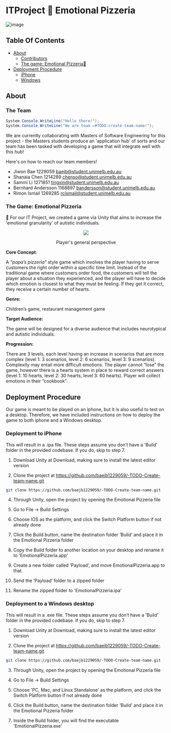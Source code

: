 # ITProject 🍕 Emotional Pizzeria
![image](https://github.com/user-attachments/assets/d22ce700-e910-40eb-b831-e7cfff9c15eb)

## Table Of Contents

- [About](#about)
  * [Contributors](#the-team)
  * [The game: Emotional Pizzeria🍕](#the-game:-emotional-pizzeria)
- [Deployment Procedure](#deployment-procedure)
  * [iPhone](#deployment-to-iphone)
  * [Windows](#deployment-to-a-windows-desktop)

## About
### The Team 
```C#
System.Console.WriteLine("Hello there!");
System.Console.WriteLine("We are team ✍️#TODO:create-team-name!");
```
We are currently collaborating with Masters of Software Engineering for this project - the Masters students produce an ‘application hub’ of sorts and our team has been tasked with developing a game that will integrate well with this hub!

Here's on how to reach our team members!

- Jiwon Bae 1229059 baejb@student.unimelb.edu.au
- Shanaia Chen 1214289 chenso@student.unimelb.edu.au
- Sammi Li 1271851 tingxin@student.unimelb.edu.au
- Bernhard Andersson 1168897 bandersson@student.unimelb.edu.au
- Rimon Ismail 1269285 rcismail@student.unimelb.edu.au

### The Game: Emotional Pizzeria
🍕
For our IT Project, we created a game via Unity that aims to increase the 'emotional granularity' of autistic individuals. 

<p align="center">
<img src="https://github.com/user-attachments/assets/373964f5-6bcd-4cdf-81dd-7586869105d0"/>
</p>
<p align="center">
Player's general perspective
</p>

**Core Concept**: 

A *“papa’s pizzeria”* style game which involves the player having to serve customers the right order within a specific time limit. Instead of the traditional game where customers order food, the customers will tell the player about a situation they experienced, and the player will have to decide which emotion is closest to what they must be feeling. If they get it correct, they receive a certain number of hearts.

**Genre:** 

Children’s game, restaurant management game 

**Target Audience:** 

The game will be designed for a diverse audience that includes neurotypical and autistic individuals.

**Progression:** 

There are 3 levels, each level having an increase in scenarios that are more complex (level 1: 3 scenarios, level 2: 6 scenarios, level 3: 9 scenarios). Complexity may entail more difficult emotions. The player cannot “lose” the game, however there is a hearts system in place to reward correct answers (level 1: 10 hearts, level 2: 30 hearts, level 3: 60 hearts). Player will collect emotions in their “cookbook”.

## Deployment Procedure

Our game is meant to be played on an iphone, but it is also useful to test on a desktop. Therefore, we have included instructions on how to deploy the game to both iphone and a Windows desktop.

### Deployment to iPhone

This will result in a .ipa file. These steps assume you don’t have a 'Build' folder in the provided codebase. If you do, skip to step 7.

1. Download Unity at Download, making sure to install the latest editor version

2. Clone the project at https://github.com/baejb1229059/-TODO-Create-team-name.git
```bash
git clone https://github.com/baejb1229059/-TODO-Create-team-name.git
```

4. Through Unity, open the project by opening the Emotional Pizzeria file

5. Go to File → Build Settings

6. Choose IOS as the platform, and click the Switch Platform button if not already done

7. Click the Build button, name the destination folder ‘Build’ and place it in the Emotional Pizzeria folder

8. Copy the Build folder to another location on your desktop and rename it to 'EmotionalPizzeria.app'

9. Create a new folder called ‘Payload’, and move EmotionalPizzeria.app to that.

10. Send the ‘Payload’ folder to a zipped folder

11. Rename the zipped folder to 'EmotionalPizzeria.ipa'

### Deployment to a Windows desktop

This will result in a .exe file. These steps assume you don’t have a 'Build' folder in the provided codebase. If you do, skip to step 7.

1. Download Unity at Download, making sure to install the latest editor version

2. Clone the project at https://github.com/baejb1229059/-TODO-Create-team-name.git
```bash
git clone https://github.com/baejb1229059/-TODO-Create-team-name.git
```

3. Through Unity, open the project by opening the Emotional Pizzeria file

4. Go to File → Build Settings

5. Choose 'PC, Mac, and Linux Standalone' as the platform, and click the Switch Platform button if not already done

6. Click the Build button, name the destination folder ‘Build’ and place it in the Emotional Pizzeria folder

7. Inside the Build folder, you will find the executable 'EmotionalPizzeria.exe'

